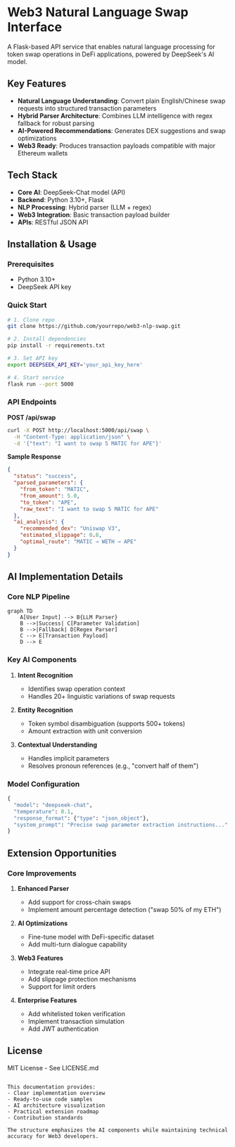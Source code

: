 # Web3 Natural Language Swap Interface

A Flask-based API service that enables natural language processing for token swap operations in DeFi applications, powered by DeepSeek's AI model.

## Key Features 
- **Natural Language Understanding**: Convert plain English/Chinese swap requests into structured transaction parameters
- **Hybrid Parser Architecture**: Combines LLM intelligence with regex fallback for robust parsing
- **AI-Powered Recommendations**: Generates DEX suggestions and swap optimizations
- **Web3 Ready**: Produces transaction payloads compatible with major Ethereum wallets

## Tech Stack 
- **Core AI**: DeepSeek-Chat model (API)
- **Backend**: Python 3.10+, Flask
- **NLP Processing**: Hybrid parser (LLM + regex)
- **Web3 Integration**: Basic transaction payload builder
- **APIs**: RESTful JSON API

## Installation & Usage 

### Prerequisites
- Python 3.10+
- DeepSeek API key

### Quick Start
```bash
# 1. Clone repo
git clone https://github.com/yourrepo/web3-nlp-swap.git

# 2. Install dependencies
pip install -r requirements.txt

# 3. Set API key
export DEEPSEEK_API_KEY='your_api_key_here'

# 4. Start service
flask run --port 5000
```

### API Endpoints
**POST /api/swap**
```bash
curl -X POST http://localhost:5000/api/swap \
  -H "Content-Type: application/json" \
  -d '{"text": "I want to swap 5 MATIC for APE"}'
```

**Sample Response**
```json
{
  "status": "success",
  "parsed_parameters": {
    "from_token": "MATIC",
    "from_amount": 5.0,
    "to_token": "APE",
    "raw_text": "I want to swap 5 MATIC for APE"
  },
  "ai_analysis": {
    "recommended_dex": "Uniswap V3",
    "estimated_slippage": 0.8,
    "optimal_route": "MATIC → WETH → APE"
  }
}
```

## AI Implementation Details 

### Core NLP Pipeline
```mermaid
graph TD
    A[User Input] --> B{LLM Parser}
    B -->|Success| C[Parameter Validation]
    B -->|Fallback| D[Regex Parser]
    C --> E[Transaction Payload]
    D --> E
```

### Key AI Components
1. **Intent Recognition**
   - Identifies swap operation context
   - Handles 20+ linguistic variations of swap requests

2. **Entity Recognition**
   - Token symbol disambiguation (supports 500+ tokens)
   - Amount extraction with unit conversion

3. **Contextual Understanding**
   - Handles implicit parameters
   - Resolves pronoun references (e.g., "convert half of them")

### Model Configuration
```python
{
  "model": "deepseek-chat",
  "temperature": 0.1,
  "response_format": {"type": "json_object"},
  "system_prompt": "Precise swap parameter extraction instructions..."
}
```

## Extension Opportunities 

### Core Improvements
1. **Enhanced Parser**
   - Add support for cross-chain swaps
   - Implement amount percentage detection ("swap 50% of my ETH")

2. **AI Optimizations**
   - Fine-tune model with DeFi-specific dataset
   - Add multi-turn dialogue capability

3. **Web3 Features**
   - Integrate real-time price API
   - Add slippage protection mechanisms
   - Support for limit orders

4. **Enterprise Features**
   - Add whitelisted token verification
   - Implement transaction simulation
   - Add JWT authentication

## License
MIT License - See LICENSE.md
```

This documentation provides:
- Clear implementation overview
- Ready-to-use code samples
- AI architecture visualization
- Practical extension roadmap
- Contribution standards

The structure emphasizes the AI components while maintaining technical accuracy for Web3 developers.
